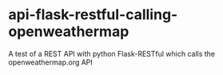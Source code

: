 # api-flask-restful-calling-openweathermap

A test of a REST API with python Flask-RESTful which calls the openweathermap.org API
